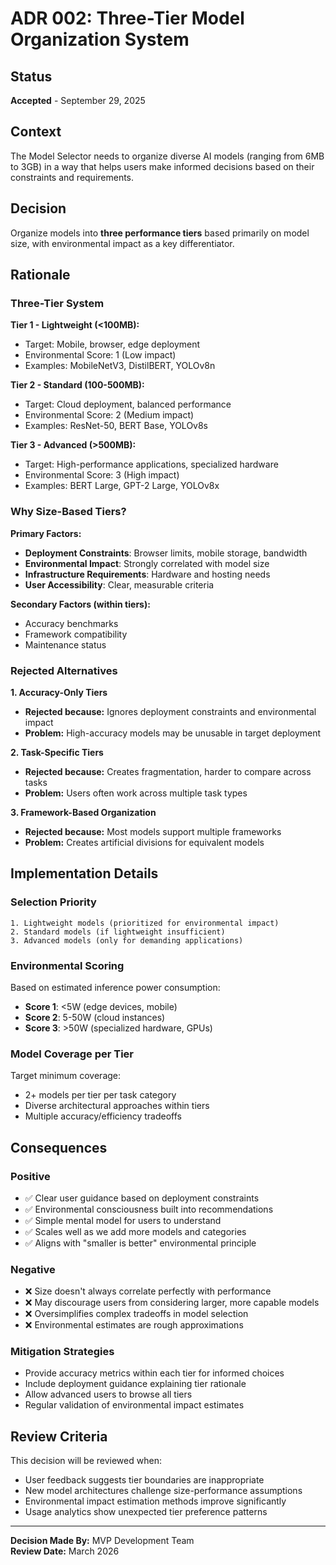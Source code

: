 # ADR 002: Three-Tier Model Organization System

## Status
**Accepted** - September 29, 2025

## Context
The Model Selector needs to organize diverse AI models (ranging from 6MB to 3GB) in a way that helps users make informed decisions based on their constraints and requirements.

## Decision
Organize models into **three performance tiers** based primarily on model size, with environmental impact as a key differentiator.

## Rationale

### Three-Tier System
**Tier 1 - Lightweight (<100MB):**
- Target: Mobile, browser, edge deployment
- Environmental Score: 1 (Low impact)
- Examples: MobileNetV3, DistilBERT, YOLOv8n

**Tier 2 - Standard (100-500MB):**
- Target: Cloud deployment, balanced performance
- Environmental Score: 2 (Medium impact)  
- Examples: ResNet-50, BERT Base, YOLOv8s

**Tier 3 - Advanced (>500MB):**
- Target: High-performance applications, specialized hardware
- Environmental Score: 3 (High impact)
- Examples: BERT Large, GPT-2 Large, YOLOv8x

### Why Size-Based Tiers?

**Primary Factors:**
- **Deployment Constraints**: Browser limits, mobile storage, bandwidth
- **Environmental Impact**: Strongly correlated with model size
- **Infrastructure Requirements**: Hardware and hosting needs
- **User Accessibility**: Clear, measurable criteria

**Secondary Factors (within tiers):**
- Accuracy benchmarks
- Framework compatibility
- Maintenance status

### Rejected Alternatives

**1. Accuracy-Only Tiers**
- **Rejected because:** Ignores deployment constraints and environmental impact
- **Problem:** High-accuracy models may be unusable in target deployment

**2. Task-Specific Tiers**
- **Rejected because:** Creates fragmentation, harder to compare across tasks
- **Problem:** Users often work across multiple task types

**3. Framework-Based Organization**
- **Rejected because:** Most models support multiple frameworks
- **Problem:** Creates artificial divisions for equivalent models

## Implementation Details

### Selection Priority
```
1. Lightweight models (prioritized for environmental impact)
2. Standard models (if lightweight insufficient)  
3. Advanced models (only for demanding applications)
```

### Environmental Scoring
Based on estimated inference power consumption:
- **Score 1**: <5W (edge devices, mobile)
- **Score 2**: 5-50W (cloud instances)
- **Score 3**: >50W (specialized hardware, GPUs)

### Model Coverage per Tier
Target minimum coverage:
- 2+ models per tier per task category
- Diverse architectural approaches within tiers
- Multiple accuracy/efficiency tradeoffs

## Consequences

### Positive
- ✅ Clear user guidance based on deployment constraints
- ✅ Environmental consciousness built into recommendations
- ✅ Simple mental model for users to understand
- ✅ Scales well as we add more models and categories
- ✅ Aligns with "smaller is better" environmental principle

### Negative
- ❌ Size doesn't always correlate perfectly with performance
- ❌ May discourage users from considering larger, more capable models
- ❌ Oversimplifies complex tradeoffs in model selection
- ❌ Environmental estimates are rough approximations

### Mitigation Strategies
- Provide accuracy metrics within each tier for informed choices
- Include deployment guidance explaining tier rationale
- Allow advanced users to browse all tiers
- Regular validation of environmental impact estimates

## Review Criteria
This decision will be reviewed when:
- User feedback suggests tier boundaries are inappropriate
- New model architectures challenge size-performance assumptions
- Environmental impact estimation methods improve significantly
- Usage analytics show unexpected tier preference patterns

---
**Decision Made By:** MVP Development Team  
**Review Date:** March 2026